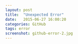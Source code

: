 ```yaml
---
layout: post
title:  "Unexpected Error"
date:   2015-06-27 16:00:20
categories: GitHub
tags: error
screenshot: github-error-2.jpg
---
```

